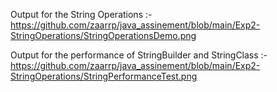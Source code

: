 Output for the String Operations :-                                   
https://github.com/zaarrp/java_assinement/blob/main/Exp2-StringOperations/StringOperationsDemo.png

Output for the performance of StringBuilder and StringClass :-                                                              
https://github.com/zaarrp/java_assinement/blob/main/Exp2-StringOperations/StringPerformanceTest.png
